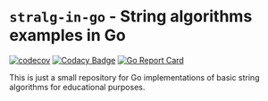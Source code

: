 # `stralg-in-go` - String algorithms examples in Go

[![codecov](https://codecov.io/gh/mailund/stralg-in-go/graph/badge.svg?token=k2WuA17pRf)](https://codecov.io/gh/mailund/stralg-in-go)
[![Codacy Badge](https://app.codacy.com/project/badge/Grade/993e79d5a4a348aaa525434e376b880d)](https://app.codacy.com/gh/mailund/stralg-in-go/dashboard?utm_source=gh&utm_medium=referral&utm_content=&utm_campaign=Badge_grade)
[![Go Report Card](https://goreportcard.com/badge/github.com/mailund/gostr)](https://goreportcard.com/report/github.com/mailund/stralg-in-go)


This is just a small repository for Go implementations of basic
string algorithms for educational purposes.
